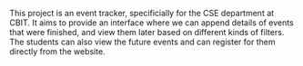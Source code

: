 This project is an event tracker, specificially for the CSE department at CBIT. It aims to provide an interface where we can append details of events that were finished, and view them later based on different kinds of filters. The students can also view the future events and can register for them directly from the website.
